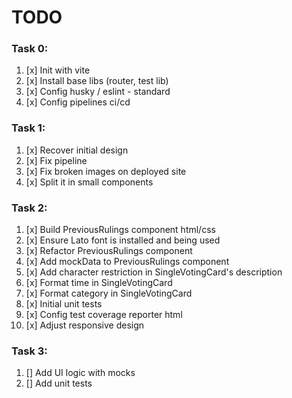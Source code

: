 # TODO

### Task 0:
1. [x] Init with vite
2. [x] Install base libs (router, test lib)
3. [x] Config husky / eslint - standard
4. [x] Config pipelines ci/cd

### Task 1:
1. [x] Recover initial design
2. [x] Fix pipeline
3. [x] Fix broken images on deployed site
4. [x] Split it in small components

### Task 2:
1. [x] Build PreviousRulings component html/css
2. [x] Ensure Lato font is installed and being used
3. [x] Refactor PreviousRulings component
4. [x] Add mockData to PreviousRulings component
5. [x] Add character restriction in SingleVotingCard's description
6. [x] Format time in SingleVotingCard
7. [x] Format category in SingleVotingCard
8. [x] Initial unit tests
9. [x] Config test coverage reporter html
10. [x] Adjust responsive design

### Task 3:
1. [] Add UI logic with mocks
2. [] Add unit tests